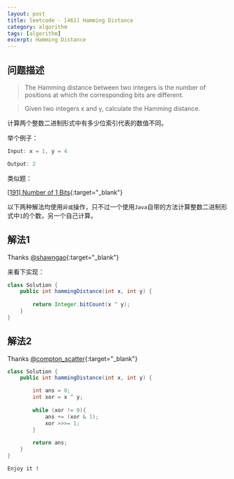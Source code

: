```yaml
---
layout: post
title: leetcode - [461] Hamming Distance
category: algorithm
tags: [algorithm]
excerpt: Hamming Distance
---
```


## 问题描述  

> The Hamming distance between two integers is the number of positions at which the corresponding bits are different.  

> Given two integers x and y, calculate the Hamming distance.  

计算两个整数二进制形式中有多少位索引代表的数值不同。  


举个例子：  

``` java
Input: x = 1, y = 4

Output: 2
```

类似题：  

[[191] Number of 1 Bits](http://yaoyichen.cn/algorithm/2020/06/23/leetcode-191.html){:target="_blank"}  

以下两种解法均使用`异或`操作，只不过一个使用`Java`自带的方法计算整数二进制形式中`1`的个数，另一个自己计算。  

## 解法1  

Thanks [@shawngao](https://leetcode.com/problems/hamming-distance/discuss/94698/Java-1-Line-Solution-%3AD){:target="_blank"}  


来看下实现：  


``` java
class Solution {
    public int hammingDistance(int x, int y) {
        
        return Integer.bitCount(x ^ y);
    }
}
```

## 解法2  


Thanks [@compton_scatter](https://leetcode.com/problems/hamming-distance/discuss/94698/Java-1-Line-Solution-%3AD){:target="_blank"}  

``` java
class Solution {
    public int hammingDistance(int x, int y) {

        int ans = 0;
        int xor = x ^ y;
        
        while (xor != 0){
            ans += (xor & 1);
            xor >>>= 1;
        }
        
        return ans;
    }
}
```

`Enjoy it ! `